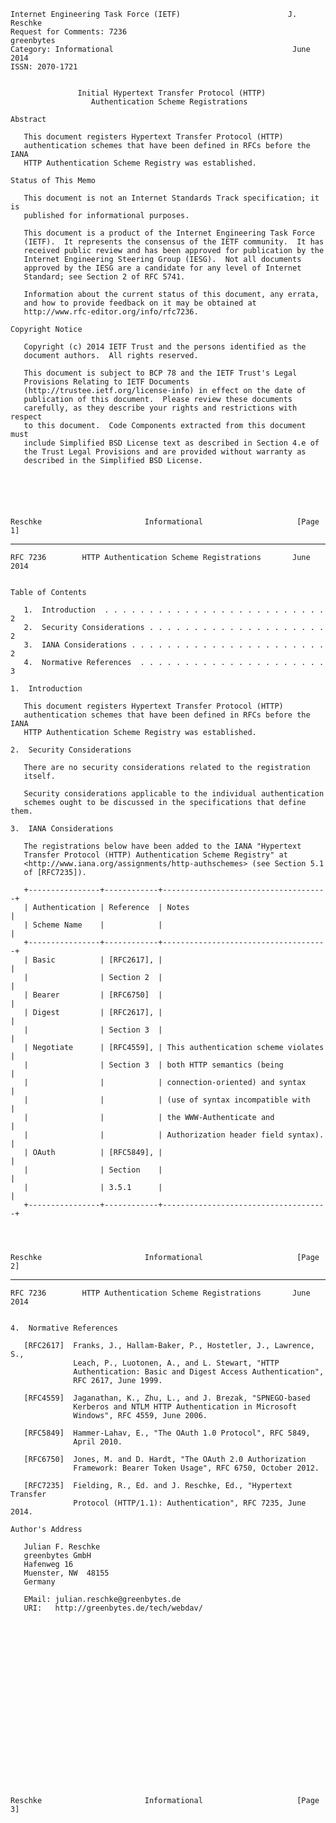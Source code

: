     Internet Engineering Task Force (IETF)                        J. Reschke
    Request for Comments: 7236                                    greenbytes
    Category: Informational                                        June 2014
    ISSN: 2070-1721


                   Initial Hypertext Transfer Protocol (HTTP)
                      Authentication Scheme Registrations

    Abstract

       This document registers Hypertext Transfer Protocol (HTTP)
       authentication schemes that have been defined in RFCs before the IANA
       HTTP Authentication Scheme Registry was established.

    Status of This Memo

       This document is not an Internet Standards Track specification; it is
       published for informational purposes.

       This document is a product of the Internet Engineering Task Force
       (IETF).  It represents the consensus of the IETF community.  It has
       received public review and has been approved for publication by the
       Internet Engineering Steering Group (IESG).  Not all documents
       approved by the IESG are a candidate for any level of Internet
       Standard; see Section 2 of RFC 5741.

       Information about the current status of this document, any errata,
       and how to provide feedback on it may be obtained at
       http://www.rfc-editor.org/info/rfc7236.

    Copyright Notice

       Copyright (c) 2014 IETF Trust and the persons identified as the
       document authors.  All rights reserved.

       This document is subject to BCP 78 and the IETF Trust's Legal
       Provisions Relating to IETF Documents
       (http://trustee.ietf.org/license-info) in effect on the date of
       publication of this document.  Please review these documents
       carefully, as they describe your rights and restrictions with respect
       to this document.  Code Components extracted from this document must
       include Simplified BSD License text as described in Section 4.e of
       the Trust Legal Provisions and are provided without warranty as
       described in the Simplified BSD License.






    Reschke                       Informational                     [Page 1]

------------------------------------------------------------------------

``` newpage
RFC 7236        HTTP Authentication Scheme Registrations       June 2014


Table of Contents

   1.  Introduction  . . . . . . . . . . . . . . . . . . . . . . . . . 2
   2.  Security Considerations . . . . . . . . . . . . . . . . . . . . 2
   3.  IANA Considerations . . . . . . . . . . . . . . . . . . . . . . 2
   4.  Normative References  . . . . . . . . . . . . . . . . . . . . . 3

1.  Introduction

   This document registers Hypertext Transfer Protocol (HTTP)
   authentication schemes that have been defined in RFCs before the IANA
   HTTP Authentication Scheme Registry was established.

2.  Security Considerations

   There are no security considerations related to the registration
   itself.

   Security considerations applicable to the individual authentication
   schemes ought to be discussed in the specifications that define them.

3.  IANA Considerations

   The registrations below have been added to the IANA "Hypertext
   Transfer Protocol (HTTP) Authentication Scheme Registry" at
   <http://www.iana.org/assignments/http-authschemes> (see Section 5.1
   of [RFC7235]).

   +----------------+------------+-------------------------------------+
   | Authentication | Reference  | Notes                               |
   | Scheme Name    |            |                                     |
   +----------------+------------+-------------------------------------+
   | Basic          | [RFC2617], |                                     |
   |                | Section 2  |                                     |
   | Bearer         | [RFC6750]  |                                     |
   | Digest         | [RFC2617], |                                     |
   |                | Section 3  |                                     |
   | Negotiate      | [RFC4559], | This authentication scheme violates |
   |                | Section 3  | both HTTP semantics (being          |
   |                |            | connection-oriented) and syntax     |
   |                |            | (use of syntax incompatible with    |
   |                |            | the WWW-Authenticate and            |
   |                |            | Authorization header field syntax). |
   | OAuth          | [RFC5849], |                                     |
   |                | Section    |                                     |
   |                | 3.5.1      |                                     |
   +----------------+------------+-------------------------------------+




Reschke                       Informational                     [Page 2]
```

------------------------------------------------------------------------

``` newpage
RFC 7236        HTTP Authentication Scheme Registrations       June 2014


4.  Normative References

   [RFC2617]  Franks, J., Hallam-Baker, P., Hostetler, J., Lawrence, S.,
              Leach, P., Luotonen, A., and L. Stewart, "HTTP
              Authentication: Basic and Digest Access Authentication",
              RFC 2617, June 1999.

   [RFC4559]  Jaganathan, K., Zhu, L., and J. Brezak, "SPNEGO-based
              Kerberos and NTLM HTTP Authentication in Microsoft
              Windows", RFC 4559, June 2006.

   [RFC5849]  Hammer-Lahav, E., "The OAuth 1.0 Protocol", RFC 5849,
              April 2010.

   [RFC6750]  Jones, M. and D. Hardt, "The OAuth 2.0 Authorization
              Framework: Bearer Token Usage", RFC 6750, October 2012.

   [RFC7235]  Fielding, R., Ed. and J. Reschke, Ed., "Hypertext Transfer
              Protocol (HTTP/1.1): Authentication", RFC 7235, June 2014.

Author's Address

   Julian F. Reschke
   greenbytes GmbH
   Hafenweg 16
   Muenster, NW  48155
   Germany

   EMail: julian.reschke@greenbytes.de
   URI:   http://greenbytes.de/tech/webdav/





















Reschke                       Informational                     [Page 3]
```
